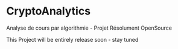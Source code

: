# CryptoAnalytics
Analyse de cours par algorithmie - Projet Résolument OpenSource

This Project will be entirely release soon - stay tuned
